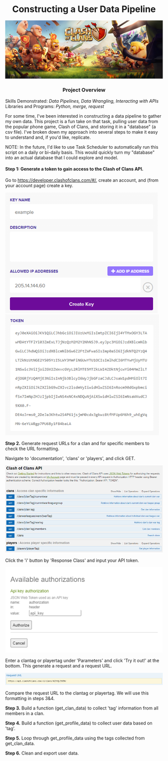 # <div align="center">Constructing a User Data Pipeline<div>

<p align="center">
  <img src="https://github.com/nphorsley59/Clash_Pipeline/blob/main/Figures/Clash_Banner.png" />
</p>

### <div align="center">Project Overview<div>
Skills Demonstrated: *Data Pipelines, Data Wrangling, Interacting with APIs*<br>
Libraries and Programs: *Python, merge, request*<br>

For some time, I've been interested in constructing a data pipeline to gather my own data. This project is a fun take on that task, pulling user data from the popular phone game, Clash of Clans, and storing it in a "database" (a csv file). I've broken down my approach into several steps to make it easy to understand and, if you'd like, replicate.<br>

NOTE: In the future, I'd like to use Task Scheduler to automatically run this script on a daily or bi-daily basis. This would quickly turn my "database" into an actual database that I could explore and model.<br>

#### **Step 1:** Generate a token to gain access to the Clash of Clans API.<br>

Go to https://developer.clashofclans.com/#/, create an account, and (from your account page) create a key.<br>

![alt_text](https://github.com/nphorsley59/Clash_Pipeline/blob/main/Figures/create_key.png "Create a Key") ![alt_text](https://github.com/nphorsley59/Clash_Pipeline/blob/main/Figures/api_token.png "API Token")<br>

**Step 2.** Generate request URLs for a clan and for specific members to check the URL formatting.<br>

Navigate to 'documentation', 'clans' or 'players', and click GET.<br>

![alt_text](https://github.com/nphorsley59/Clash_Pipeline/blob/main/Figures/documentation.png "Documentation Page")<br>

Click the 'i' button by 'Response Class' and input your API token.<br>

![alt_text](https://github.com/nphorsley59/Clash_Pipeline/blob/main/Figures/authorization.png "Authorize")<br>

Enter a clantag or playertag under 'Parameters' and click 'Try it out!' at the bottom. This generate a request and a request URL.<br>

![alt_text](https://github.com/nphorsley59/Clash_Pipeline/blob/main/Figures/clan_URL.png "Request URL")<br>

Compare the request URL to the clantag or playertag. We will use this formatting in steps 3&4.<br>

**Step 3.** Build a function (get_clan_data) to collect 'tag' information from all members in a clan.<br>

**Step 4.** Build a function (get_profile_data) to collect user data based on 'tag'.<br>

**Step 5.** Loop through get_profile_data using the tags collected from get_clan_data.<br>

**Step 6.** Clean and export user data.<br>
